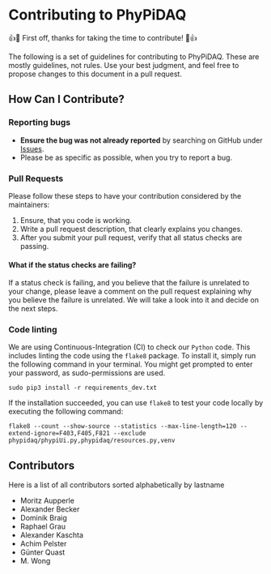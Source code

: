 # Contributing to PhyPiDAQ

:+1::tada: First off, thanks for taking the time to contribute! :tada::+1:

The following is a set of guidelines for contributing to PhyPiDAQ. These are mostly guidelines, not rules. Use your best
judgment, and feel free to propose changes to this document in a pull request.

## How Can I Contribute?

### Reporting bugs

* **Ensure the bug was not already reported** by searching on GitHub under
  [Issues](https://github.com/PhyPiDAQ/PhyPiDAQ/issues).
* Please be as specific as possible, when you try to report a bug.

### Pull Requests

Please follow these steps to have your contribution considered by the maintainers:

1. Ensure, that you code is working.
2. Write a pull request description, that clearly explains you changes.
3. After you submit your pull request, verify that all status checks are passing.

#### What if the status checks are failing?

If a status check is failing, and you believe that the failure is unrelated to your change, please leave a comment on
the pull request explaining why you believe the failure is unrelated. We will take a look into it and decide on the next
steps.

### Code linting

We are using Continuous-Integration (CI) to check our `Python` code. This includes linting the code using the `flake8`
package. To install it, simply run the following command in your terminal. You might get prompted to enter your
password, as sudo-permissions are used.   

```shell
sudo pip3 install -r requirements_dev.txt
```

If the installation succeeded, you can use `flake8` to test your code locally by executing the following command:

```shell
flake8 --count --show-source --statistics --max-line-length=120 --extend-ignore=F403,F405,F821 --exclude phypidaq/phypiUi.py,phypidaq/resources.py,venv
```

## Contributors

Here is a list of all contributors sorted alphabetically by lastname

* Moritz Aupperle
* Alexander Becker
* Dominik Braig
* Raphael Grau
* Alexander Kaschta
* Achim Pelster
* Günter Quast
* M. Wong
